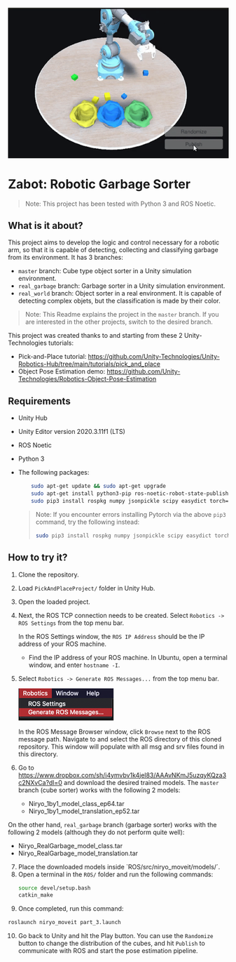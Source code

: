 <p align="center"><img src="img/zabotSim.gif"/></p>

# Zabot: Robotic Garbage Sorter

> Note: This project has been tested with Python 3 and ROS Noetic.

## What is it about?

This project aims to develop the logic and control necessary for a robotic arm, so that it is capable of detecting, collecting and classifying garbage from its environment. It has 3 branches:
    
   - `master` branch: Cube type object sorter in a Unity simulation environment.
   - `real_garbage` branch: Garbage sorter in a Unity simulation environment. 
   - `real_world` branch: Object sorter in a real environment. It is capable of detecting complex objets, but the classification is made by their color.
    
> Note: This Readme explains the project in the `master` branch. If you are interested in the other projects, switch to the desired branch.

This project was created thanks to and starting from these 2 Unity-Technologies tutorials:

  - Pick-and-Place tutorial: https://github.com/Unity-Technologies/Unity-Robotics-Hub/tree/main/tutorials/pick_and_place
  - Object Pose Estimation demo: https://github.com/Unity-Technologies/Robotics-Object-Pose-Estimation

## Requirements

  - Unity Hub
  - Unity Editor version 2020.3.11f1 (LTS)
  - ROS Noetic
  - Python 3
  - The following packages:
    ```bash
        sudo apt-get update && sudo apt-get upgrade
        sudo apt-get install python3-pip ros-noetic-robot-state-publisher ros-noetic-moveit ros-noetic-rosbridge-suite ros-noetic-joy ros-noetic-ros-control ros-noetic-ros-controllers ros-noetic-tf* ros-noetic-gazebo-ros-pkgs ros-noetic-joint-state-publisher
        sudo pip3 install rospkg numpy jsonpickle scipy easydict torch==1.7.1+cu101 torchvision==0.8.2+cu101 torchaudio==0.7.2 -f https://download.pytorch.org/whl/torch_stable.html
      ```

    > Note: If you encounter errors installing Pytorch via the above `pip3` command, try the following instead:
    > ```bash
    > sudo pip3 install rospkg numpy jsonpickle scipy easydict torch==1.7.1 torchvision==0.8.2 torchaudio==0.7.2 -f https://download.pytorch.org/whl/torch_stable.html
    > ```
  
## How to try it?

1. Clone the repository.
2. Load `PickAndPlaceProject/` folder in Unity Hub.
3. Open the loaded project.
4. Next, the ROS TCP connection needs to be created. Select `Robotics -> ROS Settings` from the top menu bar.

   In the ROS Settings window, the `ROS IP Address` should be the IP address of your ROS machine.

   - Find the IP address of your ROS machine. In Ubuntu, open a terminal window, and enter `hostname -I`.
5. Select `Robotics -> Generate ROS Messages...` from the top menu bar.

   ![](img/2_menu.png)

   In the ROS Message Browser window, click `Browse` next to the ROS message path. Navigate to and select the ROS directory of this cloned repository. This window will populate with all msg and srv files found in this directory.

6. Go to https://www.dropbox.com/sh/i4ymvbv1k4jel83/AAAvNKmJ5uzqyKQza3c2NXvCa?dl=0 and download the desired trained models. The `master` branch (cube sorter) works with the following 2 models:
    - Niryo_1by1_model_class_ep64.tar
    - Niryo_1by1_model_translation_ep52.tar

  On the other hand, `real_garbage` branch (garbage sorter) works with the following 2 models (although they do not perform quite well):
 
   - Niryo_RealGarbage_model_class.tar
   - Niryo_RealGarbage_model_translation.tar
    
7. Place the downloaded models inside `ROS/src/niryo_moveit/models/´.
8. Open a terminal in the `ROS/` folder and run the following commands:
    ```bash
    source devel/setup.bash
    catkin_make
    ```
9. Once completed, run this command: 
  ```bash
  roslaunch niryo_moveit part_3.launch
  ```
10. Go back to Unity and hit the Play button. You can use the `Randomize` button to change the distribution of the cubes, and hit `Publish` to communicate with ROS and start the pose estimation pipeline.
